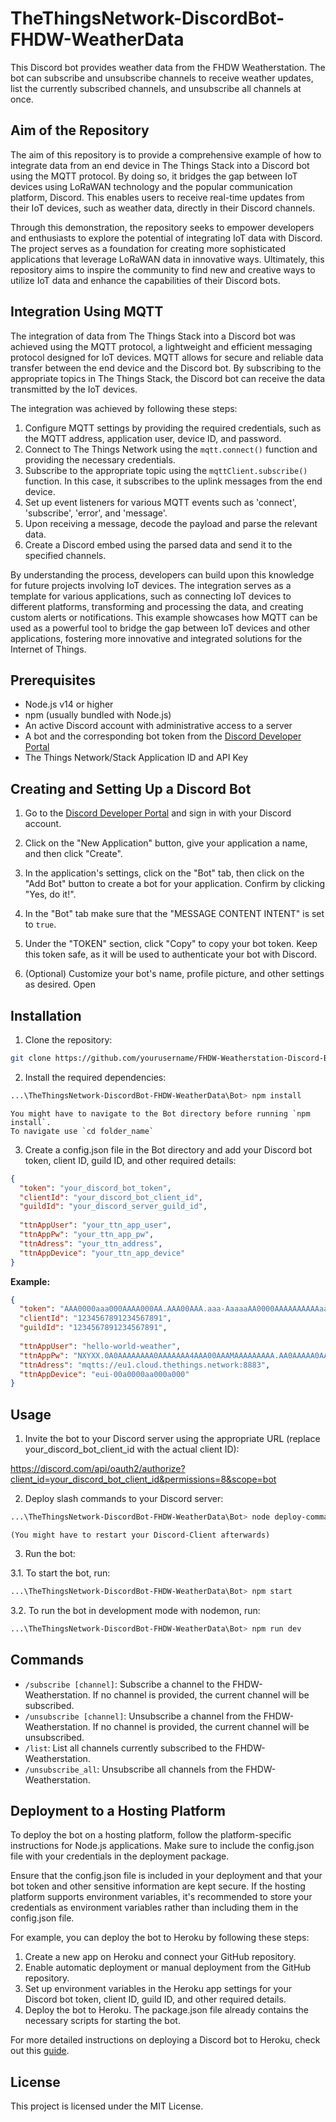 # TheThingsNetwork-DiscordBot-FHDW-WeatherData

This Discord bot provides weather data from the FHDW Weatherstation. The bot can subscribe and unsubscribe channels to receive weather updates, list the currently subscribed channels, and unsubscribe all channels at once.

## Aim of the Repository

The aim of this repository is to provide a comprehensive example of how to integrate data from an end device in The Things Stack into a Discord bot using the MQTT protocol. By doing so, it bridges the gap between IoT devices using LoRaWAN technology and the popular communication platform, Discord. This enables users to receive real-time updates from their IoT devices, such as weather data, directly in their Discord channels.

Through this demonstration, the repository seeks to empower developers and enthusiasts to explore the potential of integrating IoT data with Discord. The project serves as a foundation for creating more sophisticated applications that leverage LoRaWAN data in innovative ways. Ultimately, this repository aims to inspire the community to find new and creative ways to utilize IoT data and enhance the capabilities of their Discord bots.

## Integration Using MQTT

The integration of data from The Things Stack into a Discord bot was achieved using the MQTT protocol, a lightweight and efficient messaging protocol designed for IoT devices. MQTT allows for secure and reliable data transfer between the end device and the Discord bot. By subscribing to the appropriate topics in The Things Stack, the Discord bot can receive the data transmitted by the IoT devices.

The integration was achieved by following these steps:

1. Configure MQTT settings by providing the required credentials, such as the MQTT address, application user, device ID, and password.
2. Connect to The Things Network using the `mqtt.connect()` function and providing the necessary credentials.
3. Subscribe to the appropriate topic using the `mqttClient.subscribe()` function. In this case, it subscribes to the uplink messages from the end device.
4. Set up event listeners for various MQTT events such as 'connect', 'subscribe', 'error', and 'message'.
5. Upon receiving a message, decode the payload and parse the relevant data.
6. Create a Discord embed using the parsed data and send it to the specified channels.

By understanding the process, developers can build upon this knowledge for future projects involving IoT devices. The integration serves as a template for various applications, such as connecting IoT devices to different platforms, transforming and processing the data, and creating custom alerts or notifications. This example showcases how MQTT can be used as a powerful tool to bridge the gap between IoT devices and other applications, fostering more innovative and integrated solutions for the Internet of Things.

## Prerequisites

- Node.js v14 or higher
- npm (usually bundled with Node.js)
- An active Discord account with administrative access to a server
- A bot and the corresponding bot token from the [Discord Developer Portal](https://discord.com/developers/applications)
- The Things Network/Stack Application ID and API Key

## Creating and Setting Up a Discord Bot

1. Go to the [Discord Developer Portal](https://discord.com/developers/applications) and sign in with your Discord account.

2. Click on the "New Application" button, give your application a name, and then click "Create".

3. In the application's settings, click on the "Bot" tab, then click on the "Add Bot" button to create a bot for your application. Confirm by clicking "Yes, do it!".

4. In the "Bot" tab make sure that the "MESSAGE CONTENT INTENT" is set to `true`.

5. Under the "TOKEN" section, click "Copy" to copy your bot token. Keep this token safe, as it will be used to authenticate your bot with Discord.

6. (Optional) Customize your bot's name, profile picture, and other settings as desired.
Open


## Installation

1. Clone the repository:

```bash
git clone https://github.com/yourusername/FHDW-Weatherstation-Discord-Bot.git
```

2. Install the required dependencies:

```bash
...\TheThingsNetwork-DiscordBot-FHDW-WeatherData\Bot> npm install
```
    You might have to navigate to the Bot directory before running `npm install`.
    To navigate use `cd folder_name`

3. Create a config.json file in the Bot directory and add your Discord bot token, client ID, guild ID, and other required details:

```json
{
  "token": "your_discord_bot_token",
  "clientId": "your_discord_bot_client_id",
  "guildId": "your_discord_server_guild_id",
  
  "ttnAppUser": "your_ttn_app_user",
  "ttnAppPw": "your_ttn_app_pw",
  "ttnAdress": "your_ttn_address",
  "ttnAppDevice": "your_ttn_app_device"
}
```
**Example:**
```json
{
  "token": "AAA0000aaa000AAAA000AA.AAA00AAA.aaa-AaaaaAA0000AAAAAAAAAAaaaAAAA00AAAAAA",
  "clientId": "1234567891234567891",
  "guildId": "1234567891234567891",
  
  "ttnAppUser": "hello-world-weather",
  "ttnAppPw": "NXYXX.0A0AAAAAAAA0AAAAAAA4AAA00AAAMAAAAAAAAA.AA0AAAAA0AAAAAAAAAAAAAAAAAAAAAAAAAAAAAAAAAAAAAAAAA",
  "ttnAdress": "mqtts://eu1.cloud.thethings.network:8883",
  "ttnAppDevice": "eui-00a0000aa000a000"
}
```


## Usage


1. Invite the bot to your Discord server using the appropriate URL (replace your_discord_bot_client_id with the actual client ID):

https://discord.com/api/oauth2/authorize?client_id=your_discord_bot_client_id&permissions=8&scope=bot

2. Deploy slash commands to your Discord server:

```bash
...\TheThingsNetwork-DiscordBot-FHDW-WeatherData\Bot> node deploy-commands.js
```
    (You might have to restart your Discord-Client afterwards)

3. Run the bot:

3.1. To start the bot, run:

```bash
...\TheThingsNetwork-DiscordBot-FHDW-WeatherData\Bot> npm start
```

3.2. To run the bot in development mode with nodemon, run:

```bash
...\TheThingsNetwork-DiscordBot-FHDW-WeatherData\Bot> npm run dev
```

## Commands

- `/subscribe [channel]`: Subscribe a channel to the FHDW-Weatherstation. If no channel is provided, the current channel will be subscribed.
- `/unsubscribe [channel]`: Unsubscribe a channel from the FHDW-Weatherstation. If no channel is provided, the current channel will be unsubscribed.
- `/list`: List all channels currently subscribed to the FHDW-Weatherstation.
- `/unsubscribe_all`: Unsubscribe all channels from the FHDW-Weatherstation.


## Deployment to a Hosting Platform

To deploy the bot on a hosting platform, follow the platform-specific instructions for Node.js applications. Make sure to include the config.json file with your credentials in the deployment package.

Ensure that the config.json file is included in your deployment and that your bot token and other sensitive information are kept secure.
If the hosting platform supports environment variables, it's recommended to store your credentials as environment variables rather than including them in the config.json file. 

For example, you can deploy the bot to Heroku by following these steps:

1. Create a new app on Heroku and connect your GitHub repository.
2. Enable automatic deployment or manual deployment from the GitHub repository.
3. Set up environment variables in the Heroku app settings for your Discord bot token, client ID, guild ID, and other required details.
4. Deploy the bot to Heroku. The package.json file already contains the necessary scripts for starting the bot.

For more detailed instructions on deploying a Discord bot to Heroku, check out this [guide](https://devcenter.heroku.com/articles/deploying-nodejs).

## License

This project is licensed under the MIT License.
